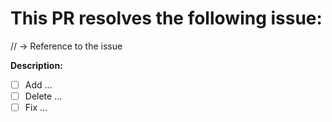 # This PR resolves the following issue:

// -> Reference to the issue

**Description:**

- [ ] Add ...
- [ ] Delete ...
- [ ] Fix ...
